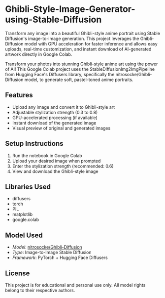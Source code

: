 # Ghibli-Style-Image-Generator-using-Stable-Diffusion
Transform any image into a beautiful Ghibli-style anime portrait using Stable Diffusion's image-to-image generation. This project leverages the Ghibli-Diffusion model with GPU acceleration for faster inference and allows easy uploads, real-time customization, and instant download of AI-generated artwork directly in Google Colab.


Transform your photos into stunning Ghibli-style anime art using the power of AI! This Google Colab project uses the StableDiffusionImg2ImgPipeline from Hugging Face's Diffusers library, specifically the nitrosocke/Ghibli-Diffusion model, to generate soft, pastel-toned anime portraits.

## Features

- Upload any image and convert it to Ghibli-style art
- Adjustable stylization strength (0.3 to 0.8)
- GPU-accelerated processing (if available)
- Instant download of the generated image
- Visual preview of original and generated images

## Setup Instructions

1. Run the notebook in Google Colab
2. Upload your desired image when prompted
3. Enter the stylization strength (recommended: 0.6)
4. View and download the Ghibli-style image

## Libraries Used

- diffusers
- torch
- PIL
- matplotlib
- google.colab

## Model Used

- *Model*: [nitrosocke/Ghibli-Diffusion](https://huggingface.co/nitrosocke/Ghibli-Diffusion)
- *Type*: Image-to-Image Stable Diffusion
- *Framework*: PyTorch + Hugging Face Diffusers


## License

This project is for educational and personal use only. All model rights belong to their respective authors.

